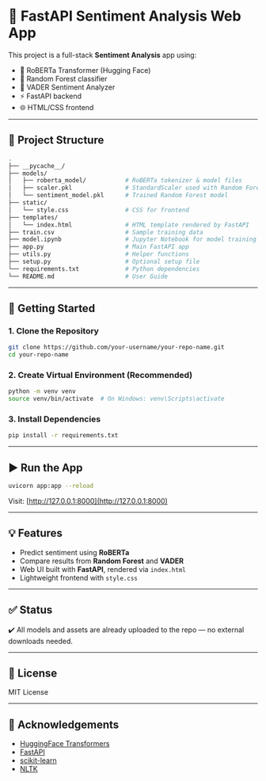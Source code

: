 # 🧠 FastAPI Sentiment Analysis Web App

This project is a full-stack **Sentiment Analysis** app using:

- 🤖 RoBERTa Transformer (Hugging Face)
- 🌲 Random Forest classifier
- 💬 VADER Sentiment Analyzer
- ⚡ FastAPI backend
- 🌐 HTML/CSS frontend

---

## 📁 Project Structure

```bash
.
├── __pycache__/
├── models/
│   ├── roberta_model/           # RoBERTa tokenizer & model files
│   ├── scaler.pkl               # StandardScaler used with Random Forest
│   └── sentiment_model.pkl      # Trained Random Forest model
├── static/
│   └── style.css                # CSS for frontend
├── templates/
│   └── index.html               # HTML template rendered by FastAPI
├── train.csv                    # Sample training data
├── model.ipynb                  # Jupyter Notebook for model training
├── app.py                       # Main FastAPI app
├── utils.py                     # Helper functions
├── setup.py                     # Optional setup file
└── requirements.txt             # Python dependencies
└── README.md                    # User Guide

```

---

## 🚀 Getting Started

### 1. Clone the Repository

```bash
git clone https://github.com/your-username/your-repo-name.git
cd your-repo-name
```

### 2. Create Virtual Environment (Recommended)

```bash
python -m venv venv
source venv/bin/activate  # On Windows: venv\Scripts\activate
```

### 3. Install Dependencies

```bash
pip install -r requirements.txt
```

---

## ▶️ Run the App

```bash
uvicorn app:app --reload
```

Visit: [http://127.0.0.1:8000](http://127.0.0.1:8000)

---

## 💡 Features

- Predict sentiment using **RoBERTa**
- Compare results from **Random Forest** and **VADER**
- Web UI built with **FastAPI**, rendered via `index.html`
- Lightweight frontend with `style.css`

---

## ✅ Status

✔️ All models and assets are already uploaded to the repo — no external downloads needed.

---

## 📄 License

MIT License

---

## 🙏 Acknowledgements

- [HuggingFace Transformers](https://huggingface.co/)
- [FastAPI](https://fastapi.tiangolo.com/)
- [scikit-learn](https://scikit-learn.org/)
- [NLTK](https://www.nltk.org/)
